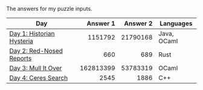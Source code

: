 The answers for my puzzle inputs.

| Day                                                              | Answer 1  | Answer 2 | Languages   |
| ---------------------------------------------------------------- | ---------:| --------:| ----------- |
| [Day 1: Historian Hysteria](https://adventofcode.com/2024/day/1) |   1151792 | 21790168 | Java, OCaml |
| [Day 2: Red-Nosed Reports](https://adventofcode.com/2024/day/2)  |       660 |      689 | Rust        |
| [Day 3: Mull It Over](https://adventofcode.com/2024/day/3)       | 162813399 | 53783319 | OCaml       |
| [Day 4: Ceres Search](https://adventofcode.com/2024/day/4)       |      2545 |     1886 | C++         |
